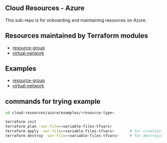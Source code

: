 ## Cloud Resources - Azure
This sub-repo is for onboarding and maintaining resources on Azure.

## Resources maintained by Terraform modules
- [resource-group](https://github.com/abhioncbr/cloud-resources/tree/master/azure/modules/resource-group)
- [virtual-network](https://github.com/abhioncbr/cloud-resources/tree/master/azure/modules/virtual-network)

## Examples
- [resource-group](https://github.com/abhioncbr/cloud-resources/tree/master/azure/example/resource-group)
- [virtual-network](https://github.com/abhioncbr/cloud-resources/tree/master/azure/example/virtual-network)

## commands for trying example
```bash
cd cloud-resources/azure/examples/<resource-type>

terraform init
terraform plan -var-file=<variable-files-tfvars>
terraform apply -var-file=<variable-files-tfvars>       # for creation of resources
terraform destroy -var-file=<variable-files-tfvars>     # for destroying of resources
```